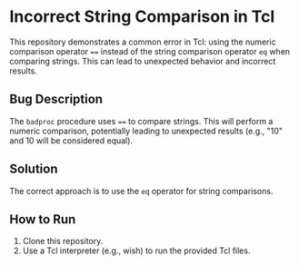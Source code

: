 # Incorrect String Comparison in Tcl

This repository demonstrates a common error in Tcl: using the numeric comparison operator `==` instead of the string comparison operator `eq` when comparing strings.  This can lead to unexpected behavior and incorrect results.

## Bug Description

The `badproc` procedure uses `==` to compare strings.  This will perform a numeric comparison, potentially leading to unexpected results (e.g., "10" and 10 will be considered equal).

## Solution

The correct approach is to use the `eq` operator for string comparisons.

## How to Run

1.  Clone this repository.
2.  Use a Tcl interpreter (e.g., wish) to run the provided Tcl files.